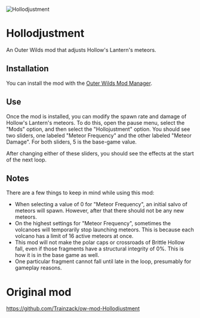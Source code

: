 ![Hollodjustment](https://user-images.githubusercontent.com/94857119/159247295-9a2f5170-69fe-4c95-8f10-4bc9ca147a32.png)
# Hollodjustment

An Outer Wilds mod that adjusts Hollow's Lantern's meteors.

## Installation

You can install the mod with the [Outer Wilds Mod Manager](https://outerwildsmods.com/mod-manager/).

## Use

Once the mod is installed, you can modify the spawn rate and damage of Hollow's Lantern's meteors. To do this, open the pause menu, select the "Mods" option, and then select the "Hollojustment" option. You should see two sliders, one labeled "Meteor Frequency" and the other labeled "Meteor Damage". For both sliders, 5 is the base-game value.

After changing either of these sliders, you should see the effects at the start of the next loop.

## Notes

There are a few things to keep in mind while using this mod:

* When selecting a value of 0 for "Meteor Frequency", an initial salvo of meteors will spawn. However, after that there should not be any new meteors.
* On the highest settings for "Meteor Frequency", sometimes the volcanoes will temporarily stop launching meteors. This is because each volcano has a limit of 16 active meteors at once.
* This mod will not make the polar caps or crossroads of Brittle Hollow fall, even if those fragments have a structural integrity of 0%. This is how it is in the base game as well.
* One particular fragment cannot fall until late in the loop, presumably for gameplay reasons.

# Original mod
https://github.com/Trainzack/ow-mod-Hollodjustment
